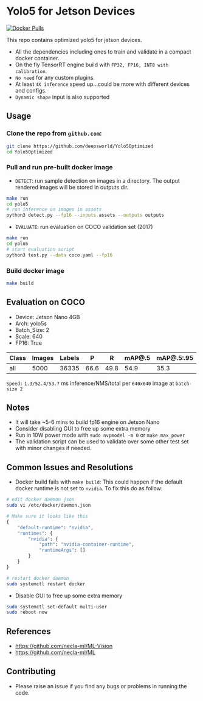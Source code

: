 # Yolo5 for Jetson Devices

<a href="https://hub.docker.com/r/deep1362/yolo5"><img src="https://img.shields.io/docker/pulls/deep1362/yolo5?logo=docker" alt="Docker Pulls"></a>

This repo contains optimized yolo5 for jetson devices. 

- All the dependencies including ones to train and validate in a compact docker container.  
- On the fly TensorRT engine build with `FP32, FP16, INT8 with calibration`.
- `No need` for any custom plugins.
- At least `4X inference` speed up...could be more with different devices and configs. 
- `Dynamic shape` input is also supported

## Usage

### Clone the repo from `github.com`:

```sh
git clone https://github.com/deepsworld/Yolo5Optimized
cd Yolo5Optimized
```

### Pull and run pre-built docker image

- `DETECT`: run sample detection on images in a directory. The output rendered images will be stored in outputs dir.
```sh
make run
cd yolo5
# run inference on images in assets 
python3 detect.py --fp16 --inputs assets --outputs outputs
```

- `EVALUATE`: run evaluation on COCO validation set (2017)
```sh
make run
cd yolo5
# start evaluation script
python3 test.py --data coco.yaml --fp16
```

### Build docker image

```sh
make build 
```

## Evaluation on COCO
- Device: Jetson Nano 4GB
- Arch: yolo5s
- Batch_Size: 2
- Scale: 640
- FP16: True

Class   |    Images   |   Labels   |   P     |   R     |   mAP@.5   |   mAP@.5:.95 
|-------|-------|-------|-------|-------|-------|-------|
all     |    5000     |  36335     |   66.6 |   49.8 |   54.9    |   35.3

`Speed:` `1.3/52.4/53.7` ms inference/NMS/total per `640x640` image at `batch-size 2`

## Notes
- It will take ~5-6 mins to build fp16 engine on Jetson Nano
- Consider disabling GUI to free up some extra memory
- Run in 10W power mode with `sudo nvpmodel -m 0` or `make max_power`
- The validation script can be used to validate over some other test set with minor changes if needed.

## Common Issues and Resolutions
- Docker build fails with `make build`: This could happen if the default docker runtime is not set to `nvidia`. To fix this do as follow:
```sh
# edit docker daemon json
sudo vi /etc/docker/daemon.json
```
```py
# Make sure it looks like this
{
    "default-runtime": "nvidia",
    "runtimes": {
        "nvidia": {
            "path": "nvidia-container-runtime",
            "runtimeArgs": []
        }
    }
}
```
```sh
# restart docker daemon
sudo systemctl restart docker
```
- Disable GUI to free up some extra memory
```sh
sudo systemctl set-default multi-user
sudo reboot now
```

## References
- https://github.com/necla-ml/ML-Vision
- https://github.com/necla-ml/ML

## Contributing
- Please raise an issue if you find any bugs or problems in running the code. 

